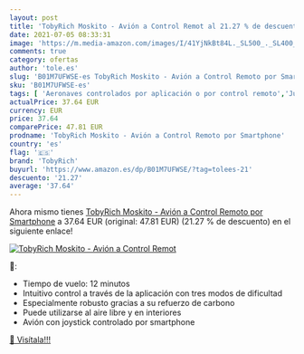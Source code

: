```yaml
---
layout: post
title: 'TobyRich Moskito - Avión a Control Remot al 21.27 % de descuento'
date: 2021-07-05 08:33:31
image: 'https://m.media-amazon.com/images/I/41YjNkBt84L._SL500_._SL400_.jpg'
comments: true
category: ofertas
author: 'tole.es'
slug: 'B01M7UFWSE-es TobyRich Moskito - Avión a Control Remoto por Smartphone'
sku: 'B01M7UFWSE-es'
tags: [ 'Aeronaves controlados por aplicación o por control remoto','Juguetes','Juguetes y juegos','Radiocontrol','Vehículos de juguete para niños','smartphone','tobyrich', ]
actualPrice: 37.64 EUR
currency: EUR
price: 37.64
comparePrice: 47.81 EUR
prodname: 'TobyRich Moskito - Avión a Control Remoto por Smartphone'
country: 'es'
flag: '🇪🇸'
brand: 'TobyRich'
buyurl: 'https://www.amazon.es/dp/B01M7UFWSE/?tag=tolees-21'
descuento: '21.27'
average: '37.64'
---
```


Ahora mismo tienes [TobyRich Moskito - Avión a Control Remoto por Smartphone](https://www.amazon.es/dp/B01M7UFWSE/?tag=tolees-21) a 37.64 EUR (original: 47.81 EUR) (21.27 %  de descuento) en el siguiente enlace!

[![TobyRich Moskito - Avión a Control Remot](https://m.media-amazon.com/images/I/41YjNkBt84L._SL500_._SL400_.jpg)](https://www.amazon.es/dp/B01M7UFWSE/?tag=tolees-21)

🔎:

- Tiempo de vuelo: 12 minutos
- Intuitivo control a través de la aplicación con tres modos de dificultad
- Especialmente robusto gracias a su refuerzo de carbono
- Puede utilizarse al aire libre y en interiores
- Avión con joystick controlado por smartphone

[🛒 Visítala!!!](https://www.amazon.es/dp/B01M7UFWSE/?tag=tolees-21)
